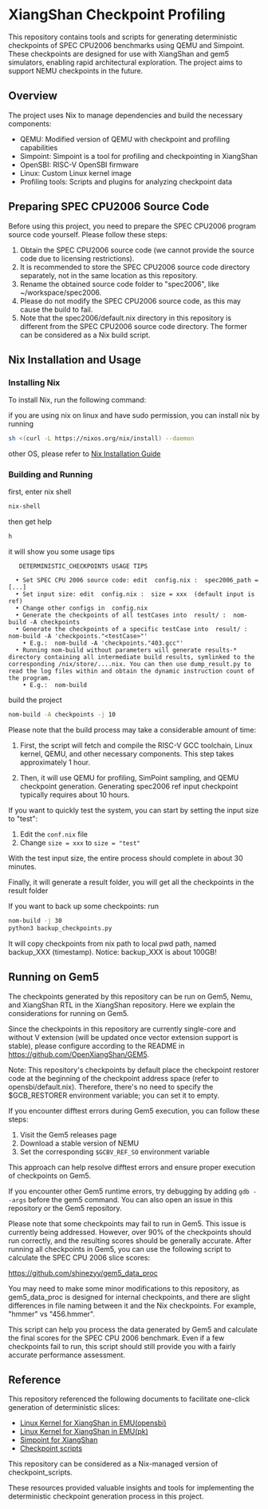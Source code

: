 
# XiangShan Checkpoint Profiling

This repository contains tools and scripts for generating deterministic checkpoints of SPEC CPU2006 benchmarks using QEMU and Simpoint. These checkpoints are designed for use with XiangShan and gem5 simulators, enabling rapid architectural exploration. The project aims to support NEMU checkpoints in the future.

## Overview

The project uses Nix to manage dependencies and build the necessary components:

- QEMU: Modified version of QEMU with checkpoint and profiling capabilities
- Simpoint: Simpoint is a tool for profiling and checkpointing in XiangShan
- OpenSBI: RISC-V OpenSBI firmware
- Linux: Custom Linux kernel image
- Profiling tools: Scripts and plugins for analyzing checkpoint data

## Preparing SPEC CPU2006 Source Code

Before using this project, you need to prepare the SPEC CPU2006 program source code yourself. Please follow these steps:

1. Obtain the SPEC CPU2006 source code (we cannot provide the source code due to licensing restrictions).
2. It is recommended to store the SPEC CPU2006 source code directory separately, not in the same location as this repository.
3. Rename the obtained source code folder to "spec2006", like ~/workspace/spec2006.
4. Please do not modify the SPEC CPU2006 source code, as this may cause the build to fail.
5. Note that the spec2006/default.nix directory in this repository is different from the SPEC CPU2006 source code directory. The former can be considered as a Nix build script.

## Nix Installation and Usage

### Installing Nix

To install Nix, run the following command:

if you are using nix on linux and have sudo permission, you can install nix by running
```bash
sh <(curl -L https://nixos.org/nix/install) --daemon
```
other OS, please refer to [Nix Installation Guide](https://nixos.org/download/)

### Building and Running

first, enter nix shell
```bash
nix-shell
```

then get help
```bash
h
```

it will show you some usage tips
```
   DETERMINISTIC_CHECKPOINTS USAGE TIPS                                                                               
                                                                                                                      
  • Set SPEC CPU 2006 source code: edit  config.nix :  spec2006_path = [...]                    
  • Set input size: edit  config.nix :  size = xxx  (default input is ref)
  • Change other configs in  config.nix                           
  • Generate the checkpoints of all testCases into  result/ :  nom-build -A checkpoints                               
  • Generate the checkpoints of a specific testCase into  result/ :  nom-build -A 'checkpoints."<testCase>"'                  
    • E.g.:  nom-build -A 'checkpoints."403.gcc"' 
  • Running nom-build without parameters will generate results-* directory containing all intermediate build results, symlinked to the corresponding /nix/store/....nix. You can then use dump_result.py to read the log files within and obtain the dynamic instruction count of the program.
    • E.g.:  nom-build
```


build the project
```bash
nom-build -A checkpoints -j 10
```


Please note that the build process may take a considerable amount of time:

1. First, the script will fetch and compile the RISC-V GCC toolchain, Linux kernel, QEMU, and other necessary components. This step takes approximately 1 hour.

2. Then, it will use QEMU for profiling, SimPoint sampling, and QEMU checkpoint generation. Generating spec2006 ref input checkpoint typically requires about 10 hours.

If you want to quickly test the system, you can start by setting the input size to "test":

1. Edit the `conf.nix` file
2. Change `size = xxx` to `size = "test"`

With the test input size, the entire process should complete in about 30 minutes.

Finally, it will generate a result folder, you will get all the checkpoints in the result folder

If you want to back up some checkpoints:
run
```bash
nom-build -j 30
python3 backup_checkpoints.py
```
It will copy checkpoints from nix path to local pwd path, named backup_XXX (timestamp).
Notice: backup_XXX is about 100GB!


## Running on Gem5

The checkpoints generated by this repository can be run on Gem5, Nemu, and XiangShan RTL in the XiangShan repository. Here we explain the considerations for running on Gem5.

Since the checkpoints in this repository are currently single-core and without V extension (will be updated once vector extension support is stable), please configure according to the README in https://github.com/OpenXiangShan/GEM5.

Note: This repository's checkpoints by default place the checkpoint restorer code at the beginning of the checkpoint address space (refer to opensbi/default.nix). Therefore, there's no need to specify the $GCB_RESTORER environment variable; you can set it to empty.


If you encounter difftest errors during Gem5 execution, you can follow these steps:

1. Visit the Gem5 releases page
2. Download a stable version of NEMU
3. Set the corresponding `$GCBV_REF_SO` environment variable

This approach can help resolve difftest errors and ensure proper execution of checkpoints on Gem5.

If you encounter other Gem5 runtime errors, try debugging by adding `gdb --args` before the gem5 command. You can also open an issue in this repository or the Gem5 repository.

Please note that some checkpoints may fail to run in Gem5. This issue is currently being addressed. However, over 90% of the checkpoints should run correctly, and the resulting scores should be generally accurate. After running all checkpoints in Gem5, you can use the following script to calculate the SPEC CPU 2006 slice scores:

https://github.com/shinezyy/gem5_data_proc

You may need to make some minor modifications to this repository, as gem5_data_proc is designed for internal checkpoints, and there are slight differences in file naming between it and the Nix checkpoints. For example, "hmmer" vs "456.hmmer".

This script can help you process the data generated by Gem5 and calculate the final scores for the SPEC CPU 2006 benchmark. Even if a few checkpoints fail to run, this script should still provide you with a fairly accurate performance assessment.


## Reference

This repository referenced the following documents to facilitate one-click generation of deterministic slices:

- [Linux Kernel for XiangShan in EMU(opensbi)](https://docs.xiangshan.cc/zh-cn/latest/tools/opensbi-kernel-for-xs/)
- [Linux Kernel for XiangShan in EMU(pk)](https://docs.xiangshan.cc/zh-cn/latest/tools/linux-kernel-for-xs/)
- [Simpoint for XiangShan](https://docs.xiangshan.cc/zh-cn/latest/tools/simpoint/)
- [Checkpoint scripts](https://github.com/xyyy1420/checkpoint_scripts)

This repository can be considered as a Nix-managed version of checkpoint_scripts.

These resources provided valuable insights and tools for implementing the deterministic checkpoint generation process in this project.





